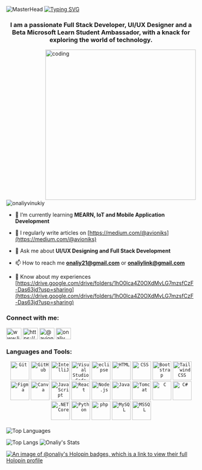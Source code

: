 ![MasterHead](https://github.com/OnaliyVinukiy/OnaliyVinukiy/blob/main/Make%20your%20README%20(1).png)
<a href="https://git.io/typing-svg"><img src="https://readme-typing-svg.demolab.com?font=Fira+Code&size=30&pause=1000&center=true&vCenter=true&random=false&width=800&lines=Hi%F0%9F%91%8B+I+am+Onaliy+Vinukiy+Jayawardana" alt="Typing SVG" /></a>
<h3 align="center">I am a passionate Full Stack Developer, UI/UX Designer and a Beta Microsoft Learn Student Ambassador, with a knack for exploring the world of technology.</h3>
<img align="right" alt="coding" width="400" src="https://media.giphy.com/media/v1.Y2lkPTc5MGI3NjExa3VvNmdkNDhrcnZrMzRmdHh2MWUyMnlxeXl2YTBuY3BhMmJ3eHlmcCZlcD12MV9pbnRlcm5hbF9naWZfYnlfaWQmY3Q9Zw/L1R1tvI9svkIWwpVYr/giphy.gif">
<p align="left"> <img src="https://komarev.com/ghpvc/?username=onaliyvinukiy&label=Profile%20views&color=0e75b6&style=flat" alt="onaliyvinukiy" /> </p>



- 🌱 I’m currently learning **MEARN, IoT and Mobile Application Development**

- 📝 I regularly write articles on [https://medium.com/@avioniks](https://medium.com/@avioniks)

- 💬 Ask me about **UI/UX Designing and Full Stack Development**

- 📫 How to reach me **onaliy21@gmail.com** or **onaliylink@gmail.com**

- 📄 Know about my experiences [https://drive.google.com/drive/folders/1hO0lca4Z0OXdMvLG7mzsfCzF-Das63jd?usp=sharing](https://drive.google.com/drive/folders/1hO0lca4Z0OXdMvLG7mzsfCzF-Das63jd?usp=sharing)


<h3 align="left">Connect with me:</h3>
<p align="left">
<a href="https://linkedin.com/in/onaliy-vinukiy-jayawardana" target="blank"><img align="center" src="https://raw.githubusercontent.com/rahuldkjain/github-profile-readme-generator/master/src/images/icons/Social/linked-in-alt.svg" alt="www.linkedin.com/in/onaliy-vinukiy-jayawardana" height="30" width="40" /></a>
<a href="https://www.behance.net/onaliyvinukiy" target="blank"><img align="center" src="https://raw.githubusercontent.com/rahuldkjain/github-profile-readme-generator/master/src/images/icons/Social/behance.svg" alt="https://www.behance.net/onaliyvinukiy" height="30" width="40" /></a>
<a href="https://medium.com/@avioniks" target="blank"><img align="center" src="https://raw.githubusercontent.com/rahuldkjain/github-profile-readme-generator/master/src/images/icons/Social/medium.svg" alt="@avioniks" height="30" width="40" /></a>
<a href="https://www.hackerrank.com/onaliy" target="blank"><img align="center" src="https://raw.githubusercontent.com/rahuldkjain/github-profile-readme-generator/master/src/images/icons/Social/hackerrank.svg" alt="onaliy" height="30" width="40" /></a>
</p>

<h3 align="left">Languages and Tools:</h3>

<div align="center">
	<code><img width="50" src="https://user-images.githubusercontent.com/25181517/192108372-f71d70ac-7ae6-4c0d-8395-51d8870c2ef0.png" alt="Git" title="Git"/></code>
	<code><img width="50" src="https://user-images.githubusercontent.com/25181517/192108374-8da61ba1-99ec-41d7-80b8-fb2f7c0a4948.png" alt="GitHub" title="GitHub"/></code>
	<code><img width="50" src="https://user-images.githubusercontent.com/25181517/192108890-200809d1-439c-4e23-90d3-b090cf9a4eea.png" alt="IntelliJ" title="IntelliJ"/></code>
	<code><img width="50" src="https://user-images.githubusercontent.com/25181517/192108891-d86b6220-e232-423a-bf5f-90903e6887c3.png" alt="Visual Studio Code" title="Visual Studio Code"/></code>
	<code><img width="50" src="https://user-images.githubusercontent.com/25181517/192108892-6e9b5cdf-4e35-4a70-ad9a-801a93a07c1c.png" alt="eclipse" title="eclipse"/></code>
	<code><img width="50" src="https://user-images.githubusercontent.com/25181517/192158954-f88b5814-d510-4564-b285-dff7d6400dad.png" alt="HTML" title="HTML"/></code>
	<code><img width="50" src="https://user-images.githubusercontent.com/25181517/183898674-75a4a1b1-f960-4ea9-abcb-637170a00a75.png" alt="CSS" title="CSS"/></code>
	<code><img width="50" src="https://user-images.githubusercontent.com/25181517/183898054-b3d693d4-dafb-4808-a509-bab54cf5de34.png" alt="Bootstrap" title="Bootstrap"/></code>
	<code><img width="50" src="https://user-images.githubusercontent.com/25181517/202896760-337261ed-ee92-4979-84c4-d4b829c7355d.png" alt="Tailwind CSS" title="Tailwind CSS"/></code>
	<code><img width="50" src="https://user-images.githubusercontent.com/25181517/189715289-df3ee512-6eca-463f-a0f4-c10d94a06b2f.png" alt="Figma" title="Figma"/></code>
	<code><img width="50" src="https://github.com/marwin1991/profile-technology-icons/assets/136815194/02494c7c-de6a-43a6-9293-6369696842ed" alt="Canva" title="Canva"/></code>
	<code><img width="50" src="https://user-images.githubusercontent.com/25181517/117447155-6a868a00-af3d-11eb-9cfe-245df15c9f3f.png" alt="JavaScript" title="JavaScript"/></code>
	<code><img width="50" src="https://user-images.githubusercontent.com/25181517/183897015-94a058a6-b86e-4e42-a37f-bf92061753e5.png" alt="React" title="React"/></code>
	<code><img width="50" src="https://user-images.githubusercontent.com/25181517/183568594-85e280a7-0d7e-4d1a-9028-c8c2209e073c.png" alt="Node.js" title="Node.js"/></code>
	<code><img width="50" src="https://user-images.githubusercontent.com/25181517/117201156-9a724800-adec-11eb-9a9d-3cd0f67da4bc.png" alt="Java" title="Java"/></code>
	<code><img width="50" src="https://user-images.githubusercontent.com/25181517/183894676-137319b5-1364-4b6a-ba4f-e9fc94ddc4aa.png" alt="Tomcat" title="Tomcat"/></code>
	<code><img width="50" src="https://user-images.githubusercontent.com/25181517/192106070-46255bcf-65e6-4c6b-a296-bf8d0d8fb2a7.png" alt="C" title="C"/></code>
	<code><img width="50" src="https://user-images.githubusercontent.com/25181517/121405384-444d7300-c95d-11eb-959f-913020d3bf90.png" alt="C#" title="C#"/></code>
	<code><img width="50" src="https://user-images.githubusercontent.com/25181517/121405754-b4f48f80-c95d-11eb-8893-fc325bde617f.png" alt=".NET Core" title=".NET Core"/></code>
	<code><img width="50" src="https://user-images.githubusercontent.com/25181517/183423507-c056a6f9-1ba8-4312-a350-19bcbc5a8697.png" alt="Python" title="Python"/></code>
	<code><img width="50" src="https://user-images.githubusercontent.com/25181517/183570228-6a040b9f-3ddf-47a2-a201-743121dac664.png" alt="php" title="php"/></code>
	<code><img width="50" src="https://user-images.githubusercontent.com/25181517/183896128-ec99105a-ec1a-4d85-b08b-1aa1620b2046.png" alt="MySQL" title="MySQL"/></code>
	<code><img width="50" src="https://github.com/marwin1991/profile-technology-icons/assets/19180175/3b371807-db7c-45b4-8720-c0cfc901680a" alt="MSSQL" title="MSSQL"/></code>
</div><br/>





<img src="https://github-readme-stats.vercel.app/api/top-langs/?username=OnaliyVinukiy&theme=highcontrast&layout=compact&langs_count=20&hide_border=true&count_private=true" alt="Top Languages">


![Top Langs](https://streak-stats.demolab.com?user=OnaliyVinukiy&theme=highcontrast&hide_border=true)
  <img src="https://github-readme-stats.vercel.app/api?username=OnaliyVinukiy&theme=highcontrast&show_icons=true&hide_border=true&count_private=true&show=prs_merged_percentage" alt="Onaliy's Stats">


[![An image of @onaliy's Holopin badges, which is a link to view their full Holopin profile](https://holopin.me/onaliy)](https://holopin.io/@onaliy)

